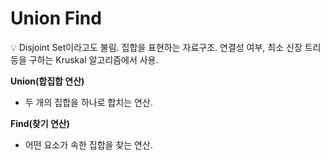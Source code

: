 # Union Find

<aside>
💡 Disjoint Set이라고도 불림.
집합을 표현하는 자료구조.
연결성 여부, 최소 신장 트리 등을 구하는 Kruskal 알고리즘에서 사용.

</aside>

**Union(합집합 연산)**

- 두 개의 집합을 하나로 합치는 연산.

**Find(찾기 연산)**

- 어떤 요소가 속한 집합을 찾는 연산.